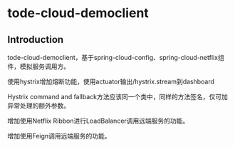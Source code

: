 # tode-cloud-democlient

## Introduction
tode-cloud-democlient，基于spring-cloud-config、spring-cloud-netflix组件，模拟服务调用方。 

使用hystrix增加熔断功能，使用actuator输出/hystrix.stream到dashboard

Hystrix command and fallback方法应该同一个类中，同样的方法签名，仅可加异常处理的额外参数。

增加使用Netflix Ribbon进行LoadBalancer调用远端服务的功能。

增加使用Feign调用远端服务的功能。
